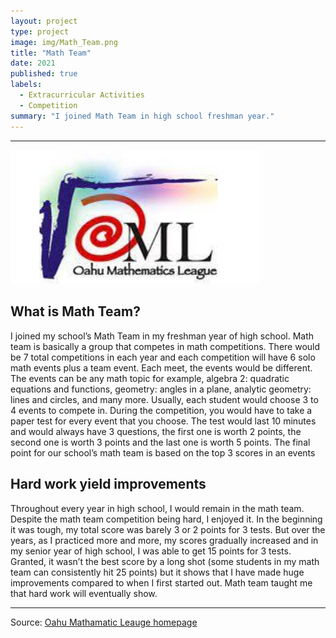 ```yaml
---
layout: project
type: project
image: img/Math_Team.png
title: "Math Team"
date: 2021
published: true
labels:
  - Extracurricular Activities
  - Competition
summary: "I joined Math Team in high school freshman year."
---
```


<hr>
<img width="400px" 
     class="rounded float-start pe-4" 
     src="../img/Math_Team.png" >

## What is Math Team?
I joined my school’s Math Team in my freshman year of high school. Math team is basically a group that competes in math competitions. There would be 7 total competitions in each year and each competition will have 6 solo math events plus a team event. Each meet, the events would be different. The events can be any math topic for example, algebra 2: quadratic equations and functions, geometry: angles in a plane, analytic geometry: lines and circles, and many more. Usually, each student would choose 3 to 4 events to compete in. During the competition, you would have to take a paper test for every event that you choose. The test would last 10 minutes and would always have 3 questions, the first one is worth 2 points, the second one is worth 3 points and the last one is worth 5 points. The final point for our school’s math team is based on the top 3 scores in an events

## Hard work yield improvements
Throughout every year in high school, I would remain in the math team. Despite the math team competition being hard, I enjoyed it. In the beginning it was tough, my total score was barely 3 or 2 points for 3 tests. But over the years, as I practiced more and more, my scores gradually increased and in my senior year of high school, I was able to get 15 points for 3 tests. Granted, it wasn’t the best score by a long shot (some students in my math team can consistently hit 25 points) but it shows that I have made huge improvements compared to when I first started out. Math team taught me that hard work will eventually show.

	
<hr>

Source: [Oahu Mathamatic Leauge homepage]([https://www.soinc.org](https://www.oahumath.org/home))
